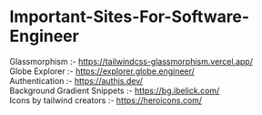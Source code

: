 # Important-Sites-For-Software-Engineer

Glassmorphism :- https://tailwindcss-glassmorphism.vercel.app/ 
<br />
Globe Explorer :- https://explorer.globe.engineer/
<br />
Authentication :- https://authjs.dev/
<br />
Background Gradient Snippets :- https://bg.ibelick.com/
<br /> 
Icons by tailwind creators :- https://heroicons.com/
